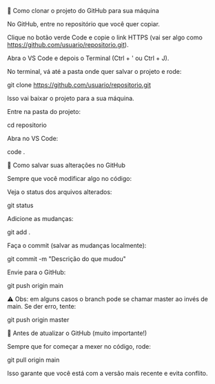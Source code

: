 🔽 Como clonar o projeto do GitHub para sua máquina

No GitHub, entre no repositório que você quer copiar.

Clique no botão verde Code e copie o link HTTPS (vai ser algo como https://github.com/usuario/repositorio.git).

Abra o VS Code e depois o Terminal (Ctrl + ' ou Ctrl + J).

No terminal, vá até a pasta onde quer salvar o projeto e rode:

git clone https://github.com/usuario/repositorio.git


Isso vai baixar o projeto para a sua máquina.

Entre na pasta do projeto:

cd repositorio


Abra no VS Code:

code .

📝 Como salvar suas alterações no GitHub

Sempre que você modificar algo no código:

Veja o status dos arquivos alterados:

git status


Adicione as mudanças:

git add .


Faça o commit (salvar as mudanças localmente):

git commit -m "Descrição do que mudou"


Envie para o GitHub:

git push origin main


⚠️ Obs: em alguns casos o branch pode se chamar master ao invés de main. Se der erro, tente:

git push origin master

🔄 Antes de atualizar o GitHub (muito importante!)

Sempre que for começar a mexer no código, rode:

git pull origin main


Isso garante que você está com a versão mais recente e evita conflito.